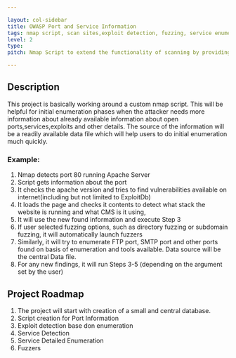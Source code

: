 ```yaml
---

layout: col-sidebar
title: OWASP Port and Service Information
tags: nmap script, scan sites,exploit detection, fuzzing, service enumeration
level: 2
type: 
pitch: Nmap Script to extend the functionality of scanning by providing more information about ports,services,exploits and fuzzing.

---
```

## Description
This project is basically working around a custom nmap script. This will be helpful for initial enumeration phases when the attacker needs more information about already available information about open ports,services,exploits and other details. The source of the information will be a readily available data file which will help users to do initial enumeration much quickly.

### Example: 
1. Nmap detects port 80 running Apache Server
2. Script gets information about the port
3. It checks the apache version and tries to find vulnerabilities available on internet(including but not limited to ExploitDb)
4. It loads the page and checks it contents to detect what stack the website is running and what CMS is it using,
5. It will use the  new found information and execute Step 3
6. If user selected fuzzing options, such as directory fuzzing or subdomain fuzzing, it will automatically launch fuzzers
7. Similarly, it will try to enumerate FTP port, SMTP port and other ports found on basis of enumeration and tools available. Data source will be the central Data file.
7. For any new findings, it will run Steps 3-5 (depending on the argument set by the user)

## Project Roadmap
1. The project will start with creation of a small and central database.
2. Script creation for Port Information
3. Exploit detection base don enumeration
4. Service Detection
5. Service Detailed Enumeration
6. Fuzzers
